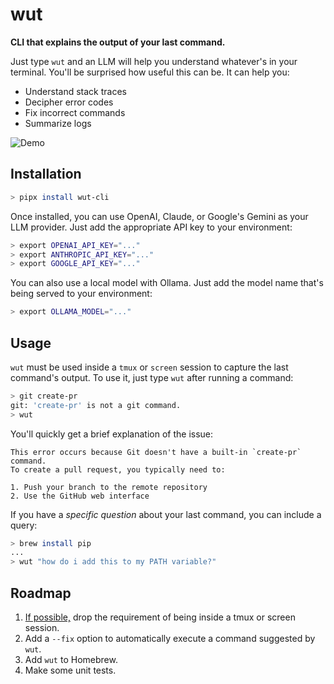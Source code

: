 # wut

**CLI that explains the output of your last command.**

Just type `wut` and an LLM will help you understand whatever's in your terminal. You'll be surprised how useful this can be. It can help you:

- Understand stack traces
- Decipher error codes
- Fix incorrect commands
- Summarize logs

![Demo](./demo.gif)

## Installation

```bash
> pipx install wut-cli
```

<!-- On MacOS or Linux, you can install via Homebrew:

```bash
> brew install wut
```

On other systems, you can install using pip:

```bash
> pipx install wut-cli
``` -->

Once installed, you can use OpenAI, Claude, or Google's Gemini as your LLM provider. Just add the appropriate API key to your environment:

```bash
> export OPENAI_API_KEY="..."
> export ANTHROPIC_API_KEY="..."
> export GOOGLE_API_KEY="..."
```

You can also use a local model with Ollama. Just add the model name that's being served to your environment:

```bash
> export OLLAMA_MODEL="..."
```

## Usage

`wut` must be used inside a `tmux` or `screen` session to capture the last command's output. To use it, just type `wut` after running a command:

```bash
> git create-pr
git: 'create-pr' is not a git command.
> wut
```

You'll quickly get a brief explanation of the issue:

```
This error occurs because Git doesn't have a built-in `create-pr` command.
To create a pull request, you typically need to:

1. Push your branch to the remote repository
2. Use the GitHub web interface
```

If you have a _specific question_ about your last command, you can include a query:

```bash
> brew install pip
...
> wut "how do i add this to my PATH variable?"
```

## Roadmap

1. [If possible,](https://stackoverflow.com/questions/24283097/reusing-output-from-last-command-in-bash/75629157#75629157) drop the requirement of being inside a tmux or screen session.
2. Add a `--fix` option to automatically execute a command suggested by `wut`.
3. Add `wut` to Homebrew.
4. Make some unit tests.
